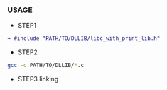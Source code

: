 ### USAGE

- STEP1
```diff
+ #include "PATH/TO/DLLIB/libc_with_print_lib.h"
```

- STEP2
```bash
gcc -c PATH/TO/DLLIB/*.c
```

- STEP3
linking
